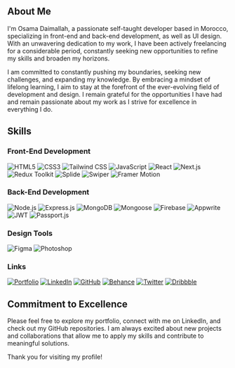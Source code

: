## About Me

I'm Osama Daimallah, a passionate self-taught developer based in Morocco, specializing in front-end and back-end development, as well as UI design. With an unwavering dedication to my work, I have been actively freelancing for a considerable period, constantly seeking new opportunities to refine my skills and broaden my horizons.

I am committed to constantly pushing my boundaries, seeking new challenges, and expanding my knowledge. By embracing a mindset of lifelong learning, I aim to stay at the forefront of the ever-evolving field of development and design. I remain grateful for the opportunities I have had and remain passionate about my work as I strive for excellence in everything I do.

## Skills

### Front-End Development

![HTML5](https://img.shields.io/badge/HTML5-E34F26?style=for-the-badge&logo=html5&logoColor=white)
![CSS3](https://img.shields.io/badge/CSS3-1572B6?style=for-the-badge&logo=css3&logoColor=white)
![Tailwind CSS](https://img.shields.io/badge/Tailwind_CSS-06B6D4?style=for-the-badge&logo=tailwind-css&logoColor=white)
![JavaScript](https://img.shields.io/badge/JavaScript-323330?style=for-the-badge&logo=javascript&logoColor=F7DF1E)
![React](https://img.shields.io/badge/React-20232A?style=for-the-badge&logo=react&logoColor=61DAFB)
![Next.js](https://img.shields.io/badge/Next.js-000000?style=for-the-badge&logo=nextdotjs&logoColor=white)
![Redux Toolkit](https://img.shields.io/badge/Redux_Toolkit-593D88?style=for-the-badge&logo=redux&logoColor=white)
![Splide](https://img.shields.io/badge/Splide-0072C6?style=for-the-badge&logo=splide&logoColor=white)
![Swiper](https://img.shields.io/badge/Swiper-6332F6?style=for-the-badge&logo=swiper&logoColor=white)
![Framer Motion](https://img.shields.io/badge/Framer_Motion-0055FF?style=for-the-badge&logo=framer&logoColor=white)

### Back-End Development

![Node.js](https://img.shields.io/badge/Node.js-339933?style=for-the-badge&logo=node.js&logoColor=white)
![Express.js](https://img.shields.io/badge/Express.js-000000?style=for-the-badge&logo=express&logoColor=white)
![MongoDB](https://img.shields.io/badge/MongoDB-47A248?style=for-the-badge&logo=mongodb&logoColor=white)
![Mongoose](https://img.shields.io/badge/Mongoose-880000?style=for-the-badge&logo=mongoose&logoColor=white)
![Firebase](https://img.shields.io/badge/Firebase-ffaa00?style=for-the-badge&logo=Firebase&logoColor=white)
![Appwrite](https://img.shields.io/badge/Appwrite-1F1F1F?style=for-the-badge&logo=appwrite&logoColor=white)
![JWT](https://img.shields.io/badge/JWT-000000?style=for-the-badge&logo=json-web-tokens&logoColor=white)
![Passport.js](https://img.shields.io/badge/Passport.js-34E27A?style=for-the-badge&logo=passport&logoColor=white)

### Design Tools

![Figma](https://img.shields.io/badge/Figma-000000?style=for-the-badge&logo=figma&logoColor=white)
![Photoshop](https://img.shields.io/badge/Photoshop-31A8FF?style=for-the-badge&logo=adobe-photoshop&logoColor=white)

### Links

[![Portfolio](https://img.shields.io/badge/Portfolio-5340ff?style=for-the-badge&logo=Google-chrome&logoColor=white)](https://www.osama-daimallah.com/)
[![LinkedIn](https://img.shields.io/badge/LinkedIn-0077B5?style=for-the-badge&logo=LinkedIn&logoColor=white)](https://www.linkedin.com/in/osama-daimallah/)
[![GitHub](https://img.shields.io/badge/GitHub-000000?style=for-the-badge&logo=GitHub&logoColor=white)](https://github.com/Osama-D)
[![Behance](https://img.shields.io/badge/Behance-1769FF?style=for-the-badge&logo=behance&logoColor=white)](https://www.behance.net/OsamaDaimallah)
[![Twitter](https://img.shields.io/badge/Twitter-1DA1F2?style=for-the-badge&logo=twitter&logoColor=white)](https://twitter.com/OsamaDaimallah)
[![Dribbble](https://img.shields.io/badge/Dribbble-1DA1F2?style=for-the-badge&logo=dribbble&logoColor=white)](https://dribbble.com/osama100)

## Commitment to Excellence

Please feel free to explore my portfolio, connect with me on LinkedIn, and check out my GitHub repositories. I am always excited about new projects and collaborations that allow me to apply my skills and contribute to meaningful solutions.

Thank you for visiting my profile!
